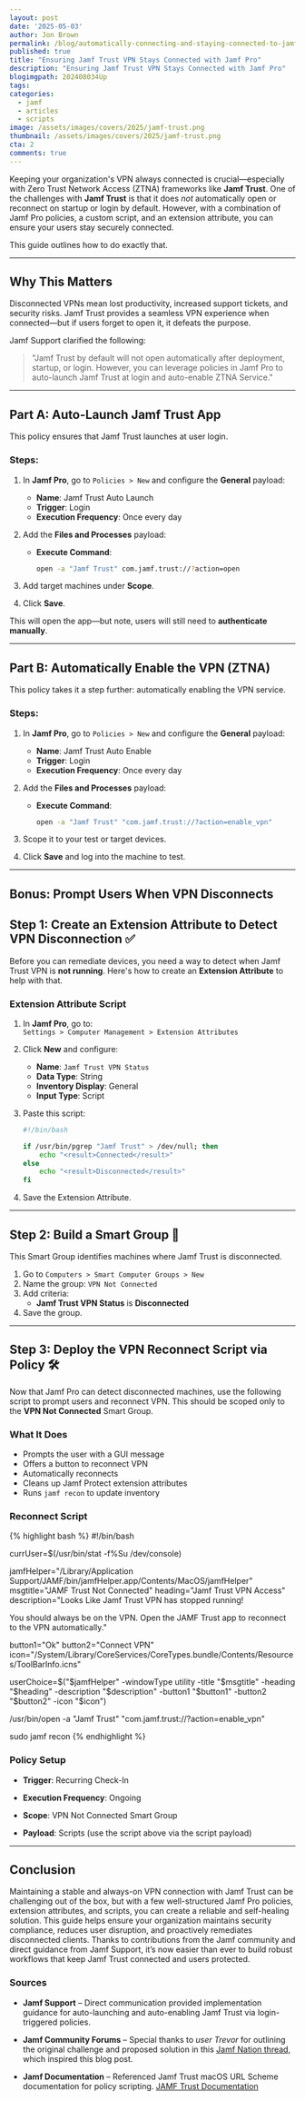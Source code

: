 ```yaml
---
layout: post
date: '2025-05-03'
author: Jon Brown
permalink: /blog/automatically-connecting-and-staying-connected-to-jamf-trust-vpn-with-jamf-pro/
published: true
title: "Ensuring Jamf Trust VPN Stays Connected with Jamf Pro"
description: "Ensuring Jamf Trust VPN Stays Connected with Jamf Pro"
blogimgpath: 202408034Up
tags:
categories:
  - jamf
  - articles
  - scripts
image: /assets/images/covers/2025/jamf-trust.png
thumbnail: /assets/images/covers/2025/jamf-trust.png
cta: 2
comments: true
---
```


Keeping your organization's VPN always connected is crucial—especially with Zero Trust Network Access (ZTNA) frameworks like **Jamf Trust**. One of the challenges with **Jamf Trust** is that it does *not* automatically open or reconnect on startup or login by default. However, with a combination of Jamf Pro policies, a custom script, and an extension attribute, you can ensure your users stay securely connected.

This guide outlines how to do exactly that.

---

## Why This Matters

Disconnected VPNs mean lost productivity, increased support tickets, and security risks. Jamf Trust provides a seamless VPN experience when connected—but if users forget to open it, it defeats the purpose.

Jamf Support clarified the following:

> "Jamf Trust by default will not open automatically after deployment, startup, or login. However, you can leverage policies in Jamf Pro to auto-launch Jamf Trust at login and auto-enable ZTNA Service."

---

## Part A: Auto-Launch Jamf Trust App

This policy ensures that Jamf Trust launches at user login.

### Steps:

1. In **Jamf Pro**, go to `Policies > New` and configure the **General** payload:
   - **Name**: Jamf Trust Auto Launch  
   - **Trigger**: Login  
   - **Execution Frequency**: Once every day

2. Add the **Files and Processes** payload:
   - **Execute Command**:
     ```bash
     open -a "Jamf Trust" com.jamf.trust://?action=open
     ```

3. Add target machines under **Scope**.

4. Click **Save**.

This will open the app—but note, users will still need to **authenticate manually**.

---

## Part B: Automatically Enable the VPN (ZTNA)

This policy takes it a step further: automatically enabling the VPN service.

### Steps:

1. In **Jamf Pro**, go to `Policies > New` and configure the **General** payload:
   - **Name**: Jamf Trust Auto Enable  
   - **Trigger**: Login  
   - **Execution Frequency**: Once every day

2. Add the **Files and Processes** payload:
   - **Execute Command**:
     ```bash
     open -a "Jamf Trust" "com.jamf.trust://?action=enable_vpn"
     ```

3. Scope it to your test or target devices.

4. Click **Save** and log into the machine to test.

---

## Bonus: Prompt Users When VPN Disconnects

## Step 1: Create an Extension Attribute to Detect VPN Disconnection ✅

Before you can remediate devices, you need a way to detect when Jamf Trust VPN is **not running**. Here's how to create an **Extension Attribute** to help with that.

### Extension Attribute Script

1. In **Jamf Pro**, go to:  
   `Settings > Computer Management > Extension Attributes`

2. Click **New** and configure:
   - **Name**: `Jamf Trust VPN Status`
   - **Data Type**: String  
   - **Inventory Display**: General  
   - **Input Type**: Script

3. Paste this script:

    ```bash
    #!/bin/bash

    if /usr/bin/pgrep "Jamf Trust" > /dev/null; then
        echo "<result>Connected</result>"
    else
        echo "<result>Disconnected</result>"
    fi
    ```

4. Save the Extension Attribute.

---

## Step 2: Build a Smart Group 🎯

This Smart Group identifies machines where Jamf Trust is disconnected.

1. Go to `Computers > Smart Computer Groups > New`
2. Name the group: `VPN Not Connected`
3. Add criteria:
   - **Jamf Trust VPN Status** is **Disconnected**
4. Save the group.

---

## Step 3: Deploy the VPN Reconnect Script via Policy 🛠️

Now that Jamf Pro can detect disconnected machines, use the following script to prompt users and reconnect VPN. This should be scoped only to the **VPN Not Connected** Smart Group.

### What It Does

- Prompts the user with a GUI message  
- Offers a button to reconnect VPN  
- Automatically reconnects  
- Cleans up Jamf Protect extension attributes  
- Runs `jamf recon` to update inventory

### Reconnect Script

{% highlight bash %}
#!/bin/bash

currUser=$(/usr/bin/stat -f%Su /dev/console)

jamfHelper="/Library/Application Support/JAMF/bin/jamfHelper.app/Contents/MacOS/jamfHelper"
msgtitle="JAMF Trust Not Connected"
heading="Jamf Trust VPN Access"
description="Looks Like Jamf Trust VPN has stopped running!

You should always be on the VPN. 
Open the JAMF Trust app to reconnect to the VPN automatically."

button1="Ok"
button2="Connect VPN"
icon="/System/Library/CoreServices/CoreTypes.bundle/Contents/Resources/ToolBarInfo.icns"

userChoice=$("$jamfHelper" -windowType utility -title "$msgtitle" -heading "$heading" -description "$description" -button1 "$button1" -button2 "$button2" -icon "$icon")

/usr/bin/open -a "Jamf Trust" "com.jamf.trust://?action=enable_vpn"

sudo jamf recon
{% endhighlight %}

### Policy Setup

- **Trigger**: Recurring Check-In
    
- **Execution Frequency**: Ongoing
    
- **Scope**: VPN Not Connected Smart Group
    
- **Payload**: Scripts (use the script above via the script payload)

---

## Conclusion

Maintaining a stable and always-on VPN connection with Jamf Trust can be challenging out of the box, but with a few well-structured Jamf Pro policies, extension attributes, and scripts, you can create a reliable and self-healing solution. This guide helps ensure your organization maintains security compliance, reduces user disruption, and proactively remediates disconnected clients. Thanks to contributions from the Jamf community and direct guidance from Jamf Support, it’s now easier than ever to build robust workflows that keep Jamf Trust connected and users protected.


### Sources

- **Jamf Support** – Direct communication provided implementation guidance for auto-launching and auto-enabling Jamf Trust via login-triggered policies.
    
- **Jamf Community Forums** – Special thanks to _user Trevor_ for outlining the original challenge and proposed solution in this [Jamf Nation thread](https://community.jamf.com/t5/jamf-pro/jamf-trust-how-to-guide-a-user-to-enable-jamfprivateaccess/m-p/290339), which inspired this blog post.
    
- **Jamf Documentation** – Referenced Jamf Trust macOS URL Scheme documentation for policy scripting. [JAMF Trust Documentation](https://learn.jamf.com/en-US/bundle/jamf-security-cloud-setup-guide/page/Jamf_Trust_for_macOS_URL_Schemes.html)